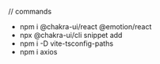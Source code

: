 // commands 
- npm i @chakra-ui/react @emotion/react
- npx @chakra-ui/cli snippet add
- npm i -D vite-tsconfig-paths
- npm i axios